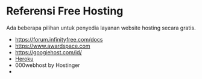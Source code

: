 # Referensi Free Hosting

Ada beberapa pilihan untuk penyedia layanan website hosting secara gratis.

- https://forum.infinityfree.com/docs
- https://www.awardspace.com
- https://googiehost.com/id/
- [Heroku](https://devcenter.heroku.com/articles/getting-started-with-laravel)
- 000webhost by Hostinger
- 
